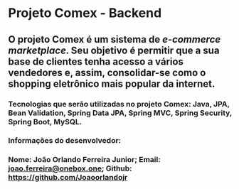 # Projeto Comex - Backend

## O projeto **Comex** é um sistema de _e-commerce marketplace_. Seu objetivo é permitir que a sua base de clientes tenha acesso a vários vendedores e, assim, consolidar-se como o shopping eletrônico mais popular da internet.

### Tecnologias que serão utilizadas no projeto Comex: Java, JPA, Bean Validation, Spring Data JPA, Spring MVC, Spring Security, Spring Boot, MySQL.

### Informações do desenvolvedor:
### Nome: João Orlando Ferreira Junior; Email: joao.ferreira@onebox.one; Github: https://github.com/Joaoorlandojr